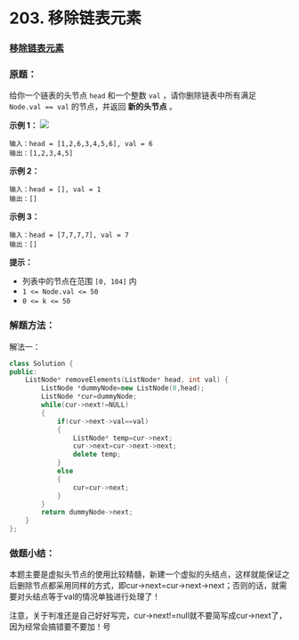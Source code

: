 # 203. 移除链表元素

### [移除链表元素](https://leetcode-cn.com/problems/remove-linked-list-elements/)

### 原题：

给你一个链表的头节点 `head` 和一个整数 `val` ，请你删除链表中所有满足 `Node.val == val` 的节点，并返回 **新的头节点** 。

**示例 1：** ![](https://assets.leetcode.com/uploads/2021/03/06/removelinked-list.jpg)

```
输入：head = [1,2,6,3,4,5,6], val = 6
输出：[1,2,3,4,5]
```

**示例 2：**

```
输入：head = [], val = 1
输出：[]
```

**示例 3：**

```
输入：head = [7,7,7,7], val = 7
输出：[]
```

**提示：**

* 列表中的节点在范围 `[0, 104]` 内
* `1 <= Node.val <= 50`
* `0 <= k <= 50`

### 解题方法：

解法一：

```cpp
class Solution {
public:
    ListNode* removeElements(ListNode* head, int val) {
        ListNode *dummyNode=new ListNode(0,head);
        ListNode *cur=dummyNode;
        while(cur->next!=NULL)
        {
            if(cur->next->val==val)
            {
                ListNode* temp=cur->next;
                cur->next=cur->next->next;
                delete temp;
            }
            else
            {
                cur=cur->next;
            }
        }
        return dummyNode->next;
    }
};

```

### 做题小结：

本题主要是虚拟头节点的使用比较精髓，新建一个虚拟的头结点，这样就能保证之后删除节点都采用同样的方式，即cur->next=cur->next->next；否则的话，就需要对头结点等于val的情况单独进行处理了！



注意，关于判准还是自己好好写完，cur->next!=null就不要简写成cur->next了，因为经常会搞错要不要加！号

